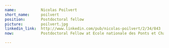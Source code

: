 ```yaml
---
name:           Nicolas Poilvert
short_name:     poilvert
position:       Postdoctoral fellow
picture:        poilvert.jpg
linkedin_link:  http://www.linkedin.com/pub/nicolas-poilvert/2/34/843
now:			Postdoctoral Fellow at Ecole nationale des Ponts et Chaussées

---
```

